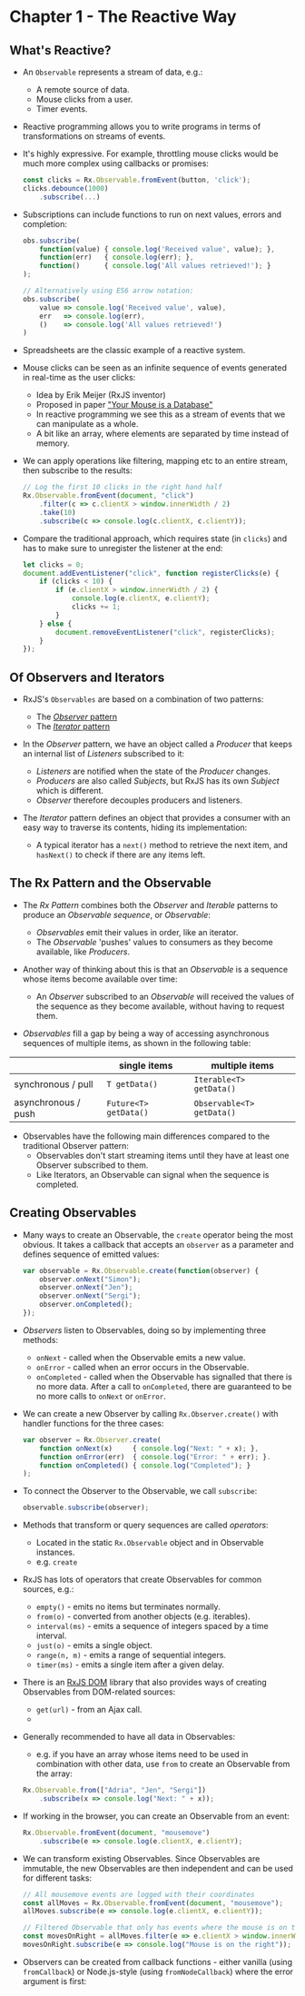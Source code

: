 # Chapter 1 - The Reactive Way

## What's Reactive?

- An `Observable` represents a stream of data, e.g.:
    - A remote source of data.
    - Mouse clicks from a user.
    - Timer events.

- Reactive programming allows you to write programs in terms of transformations on streams of events.

- It's highly expressive.  For example, throttling mouse clicks would be much more complex using callbacks or promises:

    ```javascript
    const clicks = Rx.Observable.fromEvent(button, 'click');
    clicks.debounce(1000)
        .subscribe(...)
    ```

- Subscriptions can include functions to run on next values, errors and completion:

    ```javascript
    obs.subscribe(
        function(value) { console.log('Received value', value); },
        function(err)   { console.log(err); },
        function()      { console.log('All values retrieved!'); }
    );

    // Alternatively using ES6 arrow notation:
    obs.subscribe(
        value => console.log('Received value', value),
        err   => console.log(err),
        ()    => console.log('All values retrieved!')
    )
    ```

- Spreadsheets are the classic example of a reactive system.

- Mouse clicks can be seen as an infinite sequence of events generated in real-time as the user clicks:
    - Idea by Erik Meijer (RxJS inventor)
    - Proposed in paper ["Your Mouse is a Database"](http://queue.acm.org/detail.cfm?id=2169076)
    - In reactive programming we see this as a stream of events that we can manipulate as a whole.
    - A bit like an array, where elements are separated by time instead of memory.

- We can apply operations like filtering, mapping etc to an entire stream, then subscribe to the results:

    ```javascript
    // Log the first 10 clicks in the right hand half
    Rx.Observable.fromEvent(document, "click")
        .filter(c => c.clientX > window.innerWidth / 2)
        .take(10)
        .subscribe(c => console.log(c.clientX, c.clientY));
    ```

- Compare the traditional approach, which requires state (in `clicks`) and has to make sure to unregister the listener at the end:

    ```javascript
    let clicks = 0;
    document.addEventListener("click", function registerClicks(e) {
        if (clicks < 10) {
            if (e.clientX > window.innerWidth / 2) {
                console.log(e.clientX, e.clientY);
                clicks += 1;
            }
        } else {
            document.removeEventListener("click", registerClicks);
        }
    });
    ```

## Of Observers and Iterators

- RxJS's `Observables` are based on a combination of two patterns:
    - The [_Observer_ pattern](http://en.wikipedia.org/wiki/Observer_pattern)
    - The [_Iterator_ pattern](https://en.wikipedia.org/wiki/Iterator_pattern)

- In the _Observer_ pattern, we have an object called a _Producer_ that keeps an internal list of _Listeners_ subscribed to it:
    - _Listeners_ are notified when the state of the _Producer_ changes.
    - _Producers_ are also called _Subjects_, but RxJS has its own _Subject_ which is different.
    - _Observer_ therefore decouples producers and listeners.

- The _Iterator_ pattern defines an object that provides a consumer with an easy way to traverse its contents, hiding its implementation:
    - A typical iterator has a `next()` method to retrieve the next item, and `hasNext()` to check if there are any items left.


## The Rx Pattern and the Observable

- The _Rx Pattern_ combines both the _Observer_ and _Iterable_ patterns to produce an _Observable sequence_, or _Observable_:
    - _Observables_ emit their values in order, like an iterator.
    - The _Observable_ 'pushes' values to consumers as they become available, like _Producers_.

- Another way of thinking about this is that an _Observable_ is a sequence whose items become available over time:
    - An _Observer_ subscribed to an _Observable_ will received the values of the sequence as they become available, without having to request them.

- _Observables_ fill a gap by being a way of accessing asynchronous sequences of multiple items, as shown in the following table:

|                    |single items          |multiple items            |
|--------------------|----------------------|--------------------------|
|synchronous / pull  |`T getData()`         |`Iterable<T> getData()`   |
|asynchronous / push |`Future<T> getData()` |`Observable<T> getData()` |

- Observables have the following main differences compared to the traditional Observer pattern:
    - Observables don't start streaming items until they have at least one Observer subscribed to them.
    - Like Iterators, an Observable can signal when the sequence is completed.


## Creating Observables

- Many ways to create an Observable, the `create` operator being the most obvious.  It takes a callback that accepts an `observer` as a parameter and defines sequence of emitted values:

    ```javascript
    var observable = Rx.Observable.create(function(observer) {
        observer.onNext("Simon");
        observer.onNext("Jen");
        observer.onNext("Sergi");
        observer.onCompleted();
    });
    ```

- _Observers_ listen to Observables, doing so by implementing three methods:
    - `onNext` - called when the Observable emits a new value.
    - `onError` - called when an error occurs in the Observable.
    - `onCompleted` - called when the Observable has signalled that there is no more data.  After a call to `onCompleted`, there are guaranteed to be no more calls to `onNext` or `onError`.

- We can create a new Observer by calling `Rx.Observer.create()` with handler functions for the three cases:

    ```javascript
    var observer = Rx.Observer.create(
        function onNext(x)     { console.log("Next: " + x); },
        function onError(err)  { console.log("Error: " + err); }.
        function onCompleted() { console.log("Completed"); }
    );
    ```

- To connect the Observer to the Observable, we call `subscribe`:

    ```javascript
    observable.subscribe(observer);
    ```

- Methods that transform or query sequences are called _operators_:
    - Located in the static `Rx.Observable` object and in Observable instances.
    - e.g. `create`

- RxJS has lots of operators that create Observables for common sources, e.g.:
    - `empty()` - emits no items but terminates normally.
    - `from(o)` - converted from another objects (e.g. iterables).
    - `interval(ms)` - emits a sequence of integers spaced by a time interval.
    - `just(o)` - emits a single object.
    - `range(n, m)` - emits a range of sequential integers.
    - `timer(ms)` - emits a single item after a given delay.

- There is an [RxJS DOM](https://github.com/Reactive-Extensions/RxJS-DOM) library that also provides ways of creating Observables from DOM-related sources:
    - `get(url)` - from an Ajax call.
    - 

- Generally recommended to have all data in Observables:
    - e.g. if you have an array whose items need to be used in combination with other data, use `from` to create an Observable from the array:

    ```javascript
    Rx.Observable.from(["Adria", "Jen", "Sergi"])
        .subscribe(x => console.log("Next: " + x));
    ```

- If working in the browser, you can create an Observable from an event:

    ```javascript
    Rx.Observable.fromEvent(document, "mousemove")
        .subscribe(e => console.log(e.clientX, e.clientY);
    ```

- We can transform existing Observables.  Since Observables are immutable, the new Observables are then independent and can be used for different tasks:

    ```javascript
    // All mousemove events are logged with their coordinates
    const allMoves = Rx.Observable.fromEvent(document, "mousemove");
    allMoves.subscribe(e => console.log(e.clientX, e.clientY));

    // Filtered Observable that only has events where the mouse is on the right
    const movesOnRight = allMoves.filter(e => e.clientX > window.innerWidth / 2);
    movesOnRight.subscribe(e => console.log("Mouse is on the right"));
    ```

- Observers can be created from callback functions - either vanilla (using `fromCallback`) or Node.js-style (using `fromNodeCallback`) where the error argument is first:

    ```javascript

